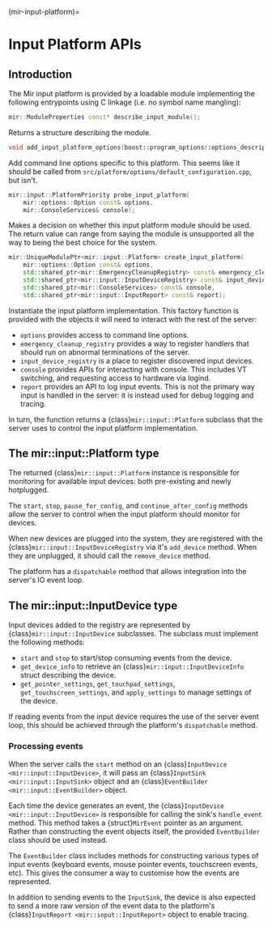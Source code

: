 (mir-input-platform)=
# Input Platform APIs

## Introduction

The Mir input platform is provided by a loadable module implementing the
following entrypoints using C linkage (i.e. no symbol name mangling):

```c++
mir::ModuleProperties const* describe_input_module();
```

Returns a structure describing the module.

```c++
void add_input_platform_options(boost::program_options::options_description& config);
```

Add command line options specific to this platform. This seems like it
should be called from
`src/platform/options/default_configuration.cpp`, but isn't.


```c++
mir::input::PlatformPriority probe_input_platform(
    mir::options::Option const& options,
    mir::ConsoleServices& console);
```

Makes a decision on whether this input platform module should be
used. The return value can range from saying the module is unsupported
all the way to being the best choice for the system.

```c++
mir::UniqueModulePtr<mir::input::Platform> create_input_platform(
    mir::options::Option const& options,
    std::shared_ptr<mir::EmergencyCleanupRegistry> const& emergency_cleanup_registry,
    std::shared_ptr<mir::input::InputDeviceRegistry> const& input_device_registry,
    std::shared_ptr<mir::ConsoleServices> const& console,
    std::shared_ptr<mir::input::InputReport> const& report);
```

Instantiate the input platform implementation. This factory function is provided with the objects it will need to interact with the rest of the server:

* `options` provides access to command line options.
* `emergency_cleanup_registry` provides a way to register handlers that should run on abnormal terminations of the server.
* `input_device_registry` is a place to register discovered input devices.
* `console` provides APIs for interacting with console. This includes VT switching, and requesting access to hardware via logind.
* `report` provides an API to log input events. This is not the primary way input is handled in the server: it is instead used for debug logging and tracing.

In turn, the function returns a {class}`mir::input::Platform` subclass that
the server uses to control the input platform implementation.

## The mir::input::Platform type

The returned {class}`mir::input::Platform` instance is responsible for
monitoring for available input devices: both pre-existing and newly
hotplugged.

The `start`, `stop`, `pause_for_config`, and `continue_after_config`
methods allow the server to control when the input platform should
monitor for devices.

When new devices are plugged into the system, they are registered with
the {class}`mir::input::InputDeviceRegistry` via it's `add_device`
method. When they are unplugged, it should call the `remove_device`
method.

The platform has a `dispatchable` method that allows integration into
the server's IO event loop.

## The mir::input::InputDevice type

Input devices added to the registry are represented by
{class}`mir::input::InputDevice` subclasses. The subclass must implement the
following methods:

* `start` and `stop` to start/stop consuming events from the device.
* `get_device_info` to retrieve an {class}`mir::input::InputDeviceInfo` struct describing the device.
* `get_pointer_settings`, `get_touchpad_settings`, `get_touchscreen_settings`, and `apply_settings` to manage settings of the device.

If reading events from the input device requires the use of the server
event loop, this should be achieved through the platform's
`dispatchable` method.

### Processing events

When the server calls the `start` method on an {class}`InputDevice
<mir::input::InputDevice>`, it will pass an {class}`InputSink
<mir::input::InputSink>` object and an {class}`EventBuilder
<mir::input::EventBuilder>` object.

Each time the device generates an event, the {class}`InputDevice
<mir::input::InputDevice>` is responsible for calling the sink's
`handle_event` method. This method takes a {struct}`MirEvent` pointer
as an argument. Rather than constructing the event objects itself, the
provided `EventBuilder` class should be used instead.

The `EventBuilder` class includes methods for constructing various
types of input events (keyboard events, mouse pointer events,
touchscreen events, etc). This gives the consumer a way to customise
how the events are represented.

In addition to sending events to the `InputSink`, the device is also
expected to send a more raw version of the event data to the
platform's {class}`InputReport <mir::input::InputReport>` object to
enable tracing.
